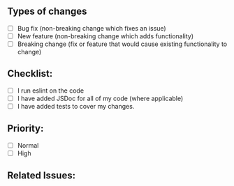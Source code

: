 ## Types of changes
<!--
  What types of changes does your code introduce? Put an `x` in all the boxes
  that apply:
-->
- [ ] Bug fix (non-breaking change which fixes an issue)
- [ ] New feature (non-breaking change which adds functionality)
- [ ] Breaking change (fix or feature that would cause existing functionality
      to change)

## Checklist:
<!--
  Go over all the following points, and put an `x` in all the boxes that apply.
-->
- [ ] I run eslint on the code
- [ ] I have added JSDoc for all of my code (where applicable)
- [ ] I have added tests to cover my changes.

## Priority:
- [ ] Normal <!-- New piece of functionality -->
- [ ] High <!-- Critical bug requiring urgent review -->

## Related Issues:
<!--
  Mention any issues that this PR is meant to address or is related to below.
  If possible, please provide more information regarding the relationship to
  the issues in question (i.e does the PR fix the issue, is it designed to fix
  another bug that is similar to the issue etc.)
-->

<!--
  Attribution:
  PR Template adapted from: https://github.com/h5bp/html5-boilerplate/blob/master/.github/PULL_REQUEST_TEMPLATE.md
-->

